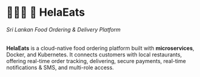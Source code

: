 # 🍔🧋🌮 🚚 HelaEats

###### Sri Lankan Food Ordering & Delivery Platform

**HelaEats** is a cloud-native food ordering platform built with **microservices**, Docker, and Kubernetes. It connects customers with local restaurants, offering real-time order tracking, delivering, secure payments, real-time notifications & SMS, and multi-role access.

